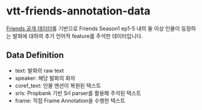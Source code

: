 # vtt-friends-annotation-data
[Friends 공개 데이터](https://github.com/emorynlp/character-mining)를 기반으로 Friends Season1 ep1-5 내의 둘 이상 인물이 등장하는 발화에 대하여 추가 언어적 feature를 주석한 데이터입니다.

## Data Definition
- text: 발화의 raw text
- speaker: 해당 발화의 화자
- coref_text: 인물 멘션이 복원된 텍스트
- srls: Propbank 기반 Srl parser를 활용해 주석된 텍스트
- frame: 직접 Frame Annotation을 수행한 텍스트
